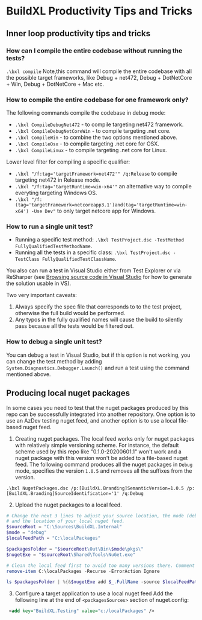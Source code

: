 # BuildXL Productivity Tips and Tricks

## Inner loop productivity tips and tricks

### How can I compile the entire codebase without running the tests?
`.\bxl compile`
Note,this command will compile the entire codebase with all the possible target frameworks, like Debug + net472, Debug + DotNetCore + Win, Debug + DotNetCore + Mac etc.

### How to compile the entire codebase for one framework only?
The following commands compile the codebase in debug mode:
* `.\bxl CompileDebugNet472` - to compile targeting net472 framework.
* `.\bxl CompileDebugNetCoreWin` - to compile targeting .net core.
* `.\bxl CompileWin` - to combine the two options mentioned above.
* `.\bxl CompileOsx` - to compile targeting .net core for OSX.
* `.\bxl CompileLinux` - to compile targeting .net core for Linux.

Lower level filter for compiling a specific qualifier:
* `.\bxl "/f:tag='targetFramework=net472'" /q:Release` to compile targeting net472 in Release mode.
* `.\bxl "/f:tag='targetRuntime=win-x64'"` an alternative way to compile everyting targeting Windows OS.
* `.\bxl "/f:(tag='targetFramework=netcoreapp3.1')and(tag='targetRuntime=win-x64') -Use Dev"` to only target netcore app for Windows.

### How to run a single unit test?

* Running a specific test method: `.\bxl TestProject.dsc -TestMethod FullyQualifiedTestMethodName`.
* Running all the tests in a specific class: `.\bxl TestProject.dsc -TestClass FullyQualifiedTestClassName`.

You also can run a test in Visual Studio either from Test Explorer or via ReSharper (see [Browsing source code in Visual Studio](DeveloperGuide.md#Browsing-source-code-in-Visual-Studio) for how to generate the solution usable in VS).

Two very important caveats:
1. Always specify the spec file that corresponds to to the test project, otherwise the full build would be performed.
2. Any typos in the fully qualified names will cause the build to silently pass because all the tests would be filtered out.

### How to debug a single unit test?
You can debug a test in Visual Studio, but if this option is not working, you can change the test method by adding `System.Diagnostics.Debugger.Launch()` and run a test using the command mentioned above.

## Producing local nuget packages
In some cases you need to test that the nuget packages produced by this repo can be successfully integrated into another repository.
One option is to use an AzDev testing nuget feed, and another option is to use a local file-based nuget feed.

1. Creating nuget packages.
The local feed works only for nuget packages with relatively simple versioning scheme. For instance, the default scheme used by this repo like "0.1.0-20200601.1" won't work and a nuget package with this version won't be added to a file-based nuget feed.
The following command produces all the nuget packages in `Debug` mode, specifies the version `1.0.5` and removes all the suffixes from the version.

`.\bxl NugetPackages.dsc /p:[BuildXL.Branding]SemanticVersion=1.0.5 /p:[BuildXL.Branding]SourceIdentification='1' /q:Debug`

2. Upload the nuget packages to a local feed.
```powershell
# Change the next 3 lines to adjust your source location, the mode (debug or release)
# and the location of your local nuget feed.
$sourceRoot = "C:\Sources\BuildXL.Internal"
$mode = "debug"
$localFeedPath = "C:\localPackages"

$packagesFolder = "$sourceRoot\Out\Bin\$mode\pkgs\"
$nugetExe = "$sourceRoot\Shared\Tools\NuGet.exe"

# Clean the local feed first to avoid too many versions there. Comment it out if needed.
remove-item C:\localPackages -Recurse -ErrorAction Ignore

ls $packagesFolder | %{&$nugetExe add $_.FullName -source $localFeedPath}
```

3. Configure a target application to use a local nuget feed
Add the following line at the end of `<packagesSources>` section of nuget.config:

```xml
 <add key="BuildXL.Testing" value="c:/localPackages" />
```